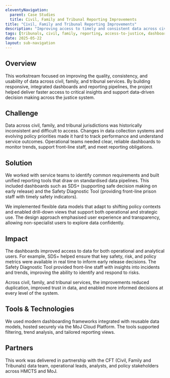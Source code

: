 ```yaml
---
eleventyNavigation:
  parent: Case Studies
  title: Civil, Family and Tribunal Reporting Improvements
title: "Civil, Family and Tribunal Reporting Improvements"
description: "Improving access to timely and consistent data across civil, family, and tribunal jurisdictions."
tags: [tribunals, civil, family, reporting, access-to-justice, dashboards]
date: 2025-05-22
layout: sub-navigation
---
```


## Overview

This workstream focused on improving the quality, consistency, and usability of data across civil, family, and tribunal services. By building responsive, integrated dashboards and reporting pipelines, the project helped deliver faster access to critical insights and support data-driven decision making across the justice system.

## Challenge

Data across civil, family, and tribunal jurisdictions was historically inconsistent and difficult to access. Changes in data collection systems and evolving policy priorities made it hard to track performance and understand service outcomes. Operational teams needed clear, reliable dashboards to monitor trends, support front-line staff, and meet reporting obligations.

## Solution

We worked with service teams to identify common requirements and built unified reporting tools that draw on standardised data pipelines. This included dashboards such as SDS+ (supporting safe decision making on early release) and the Safety Diagnostic Tool (providing front-line prison staff with timely safety indicators).

We implemented flexible data models that adapt to shifting policy contexts and enabled drill-down views that support both operational and strategic use. The design approach emphasised user experience and transparency, allowing non-specialist users to explore data confidently.

## Impact

The dashboards improved access to data for both operational and analytical users. For example, SDS+ helped ensure that key safety, risk, and policy metrics were available in real time to inform early release decisions. The Safety Diagnostic Tool provided front-line staff with insights into incidents and trends, improving the ability to identify and respond to risks.

Across civil, family, and tribunal services, the improvements reduced duplication, improved trust in data, and enabled more informed decisions at every level of the system.

## Tools & Technologies

We used modern dashboarding frameworks integrated with reusable data models, hosted securely via the MoJ Cloud Platform. The tools supported filtering, trend analysis, and tailored reporting views.

## Partners

This work was delivered in partnership with the CFT (Civil, Family and Tribunals) data team, operational leads, analysts, and policy stakeholders across HMCTS and MoJ.
